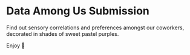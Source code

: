 # Data Among Us Submission

Find out sensory correlations and preferences amongst our coworkers, decorated in shades of sweet pastel purples.

Enjoy 🎵
